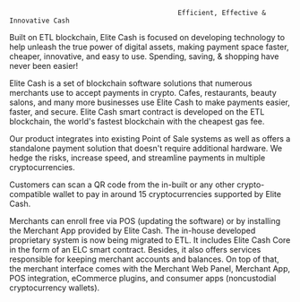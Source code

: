                                               Efficient, Effective & Innovative Cash

Built on ETL blockchain, Elite Cash is focused on developing technology to help unleash the true power of digital assets, making payment space faster, cheaper, innovative, and easy to use. Spending, saving, & shopping have never been easier!

Elite Cash is a set of blockchain software solutions that numerous merchants use to accept payments in crypto. Cafes, restaurants, beauty salons, and many more businesses use Elite Cash to make payments easier, faster, and secure. Elite Cash smart contract is developed on the ETL blockchain, the world's fastest blockchain with the cheapest gas fee.

Our product integrates into existing Point of Sale systems as well as offers a standalone payment solution that doesn't require additional hardware. We hedge the risks, increase speed, and streamline payments in multiple cryptocurrencies.

Customers can scan a QR code from the in-built or any other crypto-compatible wallet to pay in around 15 cryptocurrencies supported by Elite Cash.

Merchants can enroll free via POS (updating the software) or by installing the Merchant App provided by Elite Cash. The in-house developed proprietary system is now being migrated to ETL. It includes Elite Cash Core in the form of an ELC smart contract. Besides, it also offers services responsible for keeping merchant accounts and balances. On top of that, the merchant interface comes with the Merchant Web Panel, Merchant App, POS integration, eCommerce plugins, and consumer apps (noncustodial cryptocurrency wallets).
